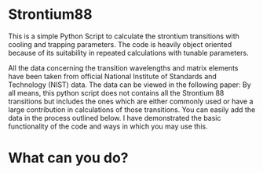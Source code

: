 # Strontium88
This is a simple Python Script to calculate the strontium transitions with cooling and trapping parameters. The code is heavily object oriented because of its suitability in repeated calculations with tunable parameters.

All the data concerning the transition wavelengths and matrix elements have been taken from official National Institute of Standards and Technology (NIST) data. The data can be viewed in the following paper: 
By all means, this python script does not contains all the Strontium 88 transitions but includes the ones which are either commonly used or have a large contribution in calculations of those transitions. You can easily add the data in the process outlined below. I have demonstrated the basic functionality of the code and ways in which you may use this. 
# What can you do?

